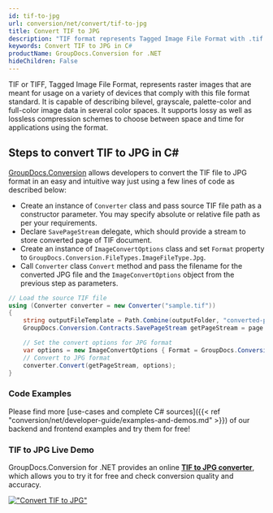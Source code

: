 ```yaml
---
id: tif-to-jpg
url: conversion/net/convert/tif-to-jpg
title: Convert TIF to JPG
description: "TIF format represents Tagged Image File Format with .tif extension. Learn how to convert TIF to JPG file programmatically in C# language using GroupDocs.Conversion for .NET library."
keywords: Convert TIF to JPG in C#
productName: GroupDocs.Conversion for .NET
hideChildren: False
---
```


TIF or TIFF, Tagged Image File Format, represents raster images that are meant for usage on a variety of devices that comply with this file format standard. It is capable of describing bilevel, grayscale, palette-color and full-color image data in several color spaces. It supports lossy as well as lossless compression schemes to choose between space and time for applications using the format.

## Steps to convert TIF to JPG in C#

[GroupDocs.Conversion](https://products.groupdocs.com/conversion/net) allows developers to convert the TIF file to JPG format in an easy and intuitive way just using a few lines of code as described below:

* Create an instance of `Converter` class and pass source TIF file path as a constructor parameter. You may specify absolute or relative file path as per your requirements. 
* Declare `SavePageStream` delegate, which should provide a stream to store converted page of TIF document.
* Create an instance of `ImageConvertOptions` class and set `Format` property to `GroupDocs.Conversion.FileTypes.ImageFileType.Jpg`.
* Call `Converter` class `Convert` method and pass the filename for the converted JPG file and the `ImageConvertOptions` object from the previous step as parameters.

```csharp
// Load the source TIF file
using (Converter converter = new Converter("sample.tif"))
{
    string outputFileTemplate = Path.Combine(outputFolder, "converted-page-{0}.jpg");
    GroupDocs.Conversion.Contracts.SavePageStream getPageStream = page => new FileStream(string.Format(outputFileTemplate, page), FileMode.Create);

    // Set the convert options for JPG format
    var options = new ImageConvertOptions { Format = GroupDocs.Conversion.FileTypes.ImageFileType.Jpg };   
    // Convert to JPG format
    converter.Convert(getPageStream, options);
}
```

### Code Examples

Please find more [use-cases and complete C# sources]({{< ref "conversion/net/developer-guide/examples-and-demos.md" >}}) of our backend and frontend examples and try them for free!

### TIF to JPG Live Demo

GroupDocs.Conversion for .NET provides an online [**TIF to JPG converter**](https://products.groupdocs.app/conversion/tif-to-jpg), which allows you to try it for free and check conversion quality and accuracy.

[!["Convert TIF to JPG"](conversion/net/images/convert-to-jpg/convert-tif-to-jpg.png)](https://products.groupdocs.app/conversion/tif-to-jpg)